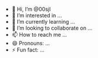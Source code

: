 - 👋 Hi, I’m @00sjl
- 👀 I’m interested in ...
- 🌱 I’m currently learning ...
- 💞️ I’m looking to collaborate on ...
- 📫 How to reach me ...
- 😄 Pronouns: ...
- ⚡ Fun fact: ...

<!---
00sjl/00sjl is a ✨ special ✨ repository because its `README.md` (this file) appears on your GitHub profile.
You can click the Preview link to take a look at your changes.
--->
